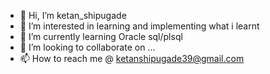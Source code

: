 - 👋 Hi, I’m ketan_shipugade
- 👀 I’m interested in learning and implementing what i learnt
- 🌱 I’m currently learning Oracle sql/plsql
- 💞️ I’m looking to collaborate on ...
- 📫 How to reach me @ ketanshipugade39@gmail.com

<!---
ketanshipugade/ketanshipugade is a ✨ special ✨ repository because its `README.md` (this file) appears on your GitHub profile.
You can click the Preview link to take a look at your changes.
--->
